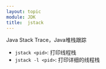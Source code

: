 ```yaml
---
layout: topic
module: JDK
title:  jstack
---
```


Java Stack Trace，Java堆栈跟踪

* `jstack <pid>`: 打印线程栈
* `jstack -l <pid>`: 打印详细的线程栈
